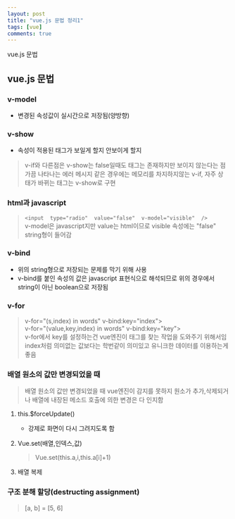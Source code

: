 ```yaml
---
layout: post
title: "vue.js 문법 정리1"
tags: [vue]
comments: true
---
```


vue.js 문법
<!--more-->
## vue.js 문법

### v-model

* 변경된 속성값이 실시간으로 저장됨(양방향)

### v-show

* 속성이 적용된 태그가 보일게 할지 안보이게 할지

> v-if와 다른점은 v-show는 false일때도 태그는 존재하지만 보이지 않는다는 점<br>
> 가끔 나타나는 에러 메시지 같은 경우에는 메모리를 차지하지않는 v-if, 자주 상태가 바뀌는 태그는 v-show로 구현

### html과 javascript 

>  ```<input  type="radio"  value="false"  v-model="visible"  />```<br>
>  v-model은 javascript지만 value는 html이므로 visible 속성에는 "false" string형이 들어감

### v-bind

* 위의 string형으로 저장되는 문제를 막기 위해 사용
* v-bind를 붙인 속성의 값은 javascript 표현식으로 해석되므로 위의 경우에서 string이 아닌 boolean으로 저장됨

### v-for

> v-for="(s,index) in words" v-bind:key="index"><br>
> v-for="(value,key,index) in words" v-bind:key="key"><br>
> v-for에서 key를 설정하는건 vue엔진이 태그를 찾는 작업을 도와주기 위해서임<br>
> index처럼 의미없는 값보다는 학번같이 의미있고 유니크한 데이터를 이용하는게 좋음

### 배열 원소의 값만 변경되었을 때

> 배열 원소의 값만 변경되었을 때 vue엔진이 감지를 못하지 원소가 추가,삭제되거나 배열에 내장된 메소드 호출에 의한 변경은 다 인지함

1. this.$forceUpdate()

	* 강제로 화면이 다시 그려지도록 함
	
2. Vue.set(배열,인덱스,값)

	> Vue.set(this.a,i,this.a[i]+1)

3.  배열 복제

### 구조 분해 할당(destructing assignment)

> [a, b] = [5, 6]
